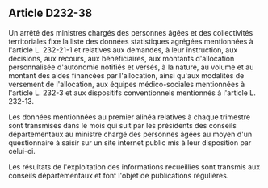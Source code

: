 ## Article D232-38


Un arrêté des ministres chargés des personnes âgées et des collectivités territoriales fixe la liste des données
statistiques agrégées mentionnées à l'article L. 232-21-1 et relatives aux demandes, à leur instruction, aux
décisions, aux recours, aux bénéficiaires, aux montants d'allocation personnalisée d'autonomie notifiés et
versés, à la nature, au volume et au montant des aides financées par l'allocation, ainsi qu'aux modalités de
versement de l'allocation, aux équipes médico-sociales mentionnées à l'article L. 232-3 et aux dispositifs
conventionnels mentionnés à l'article L. 232-13.

Les données mentionnées au premier alinéa relatives à chaque trimestre sont transmises dans le mois qui
suit par les présidents des conseils départementaux au ministre chargé des personnes âgées au moyen d'un
questionnaire à saisir sur un site internet public mis à leur disposition par celui-ci.

Les résultats de l'exploitation des informations recueillies sont transmis aux conseils départementaux et font
l'objet de publications régulières.

